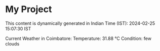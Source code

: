 # My Project

This content is dynamically generated in Indian Time (IST): 2024-02-25 15:07:30 IST


Current Weather in Coimbatore:
Temperature: 31.88 °C
Condition: few clouds

